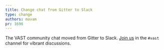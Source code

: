 ```yaml
---
title: Change chat from Gitter to Slack
type: change
authors: mavam
pr: 1696
---
```


The VAST community chat moved from Gitter to Slack. [Join
us](http://slack.tenzir.com) in the `#vast` channel for vibrant discussions.
